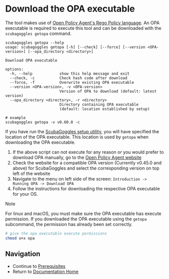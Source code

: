 
# Download the OPA executable

The tool makes use of [Open Policy Agent's Rego Policy language](https://www.openpolicyagent.org/docs/latest/policy-language/).
An OPA executable is required to execute this tool and can be downloaded
with the `scubagoggles getopa` command.

```
scubagoggles getopa --help
usage: scubagoggles getopa [-h] [--check] [--force] [--version <OPA-version>] [--opa_directory <directory>]

Download OPA executable

options:
  -h, --help            show this help message and exit
  --check, -c           Check hash code after download
  --force, -f           Overwrite existing OPA executable
  --version <OPA-version>, -v <OPA-version>
                        Version of OPA to download (default: latest version)
  --opa_directory <directory>, -r <directory>
                        Directory containing OPA executable
                        (default: location established by setup)
```
```
# example
scubagoggles getopa -v v0.60.0 -c
```

If you have run the [ScubaGoggles setup utility](DownloadAndInstall.md#Running-ScubaGoggles-Setup-Utility),
you will have specified the location of the OPA executable.  This location is
used by `getopa` when downloading the OPA executable.

1. If the above script can not execute for any reason or you would prefer to download OPA manually, go to the [Open Policy Agent website](https://www.openpolicyagent.org/docs/latest/#running-opa)
2. Check the website for a compatible OPA version (Currently v0.45.0 and above) for ScubaGoggles and select the corresponding version on top left of the website
3. Navigate to the menu on left side of the screen: `Introduction -> Running OPA -> Download OPA`
4. Follow the instructions for downloading the respective OPA executable for your OS.

> [!NOTE]
> For linux and macOS, you must make sure the OPA executable has execute
> permission.  If you downloaded the OPA executable using the `getopa`
> subcommand, the permission has already been set correctly.

```bash
# give the opa executable execute permissions
chmod u+x opa
```

## Navigation
- Continue to [Prerequisites](../prerequisites/Prerequisites.md)
- Return to [Documentation Home](/README.md)
